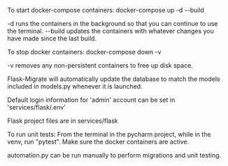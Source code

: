 To start docker-compose containers:
docker-compose up -d --build

-d runs the containers in the background so that you can continue to use the terminal.
--build updates the containers with whatever changes you have made since the last build.


To stop docker containers:
docker-compose down -v

-v removes any non-persistent containers to free up disk space.

Flask-Migrate will automatically update the database to match the models included in models.py whenever it is launched.

Default login information for 'admin' account can be set in 'services/flask/.env'

Flask project files are in services/flask

To run unit tests:
    From the terminal in the pycharm project, while in the venv, run "pytest". Make sure the docker containers are active.

automation.py can be run manually to perform migrations and unit testing.